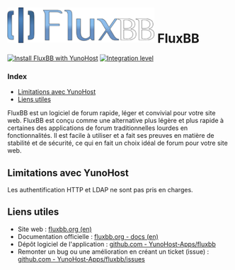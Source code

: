 # <img src="/images/fluxbb_logo.png" height="80px" alt="logo de FluxBB"> FluxBB

[![Install FluxBB with YunoHost](https://install-app.yunohost.org/install-with-yunohost.png)](https://install-app.yunohost.org/?app=fluxbb) [![Integration level](https://dash.yunohost.org/integration/fluxbb.svg)](https://dash.yunohost.org/appci/app/fluxbb)

### Index

- [Limitations avec YunoHost](#limitations-avec-yunohost)
- [Liens utiles](#liens-utiles)

FluxBB est un logiciel de forum rapide, léger et convivial pour votre site web. FluxBB est conçu comme une alternative plus légère et plus rapide à certaines des applications de forum traditionnelles lourdes en fonctionnalités. Il est facile à utiliser et a fait ses preuves en matière de stabilité et de sécurité, ce qui en fait un choix idéal de forum pour votre site web.

## Limitations avec YunoHost

Les authentification HTTP et LDAP ne sont pas pris en charges.

## Liens utiles

 + Site web : [fluxbb.org (en)](https://fluxbb.org/)
 + Documentation officielle : [fluxbb.org - docs (en)](https://fluxbb.org/docs/)
 + Dépôt logiciel de l'application : [github.com - YunoHost-Apps/fluxbb](https://github.com/YunoHost-Apps/fluxbb_ynh)
 + Remonter un bug ou une amélioration en créant un ticket (issue) : [github.com - YunoHost-Apps/fluxbb/issues](https://github.com/YunoHost-Apps/fluxbb_ynh/issues)
